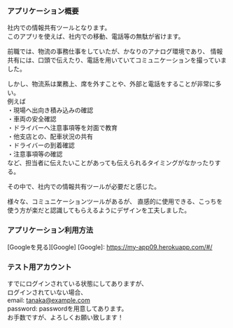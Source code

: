 ### アプリケーション概要
社内での情報共有ツールとなります。  
このアプリを使えば、社内での移動、電話等の無駄が省けます。  

前職では、物流の事務仕事をしていたが、かなりのアナログ環境であり、
  情報共有には、口頭で伝えたり、電話を用いていてコミュニケーションを撮っていました。  

しかし、物流系は業務上、席を外すことや、外部と電話をすることが非常に多い。  
例えば  
・現場へ出向き積み込みの確認  
・車両の安全確認  
・ドライバーへ注意事項等を対面で教育  
・他支店との、配車状況の共有  
・ドライバーの到着確認  
・注意事項等の確認  
など、担当者に伝えたいことがあっても伝えられるタイミングがなかったりする。  
 
その中で、社内での情報共有ツールが必要だと感じた。  

様々な、コミュニケーションツールがあるが、
直感的に使用できる、こっちを使う方が楽だと認識してもらえるようにデザインを工夫しました。

### アプリケーション利用方法
[Googleを見る][Google]
[Google]: https://my-app09.herokuapp.com/#/  


### テスト用アカウント
すでにログインされている状態にしてありますが、  
ログインされていない場合、  
email: tanaka@example.com  
password: passwordを用意してあります。  
お手数ですが、よろしくお願い致します！  
